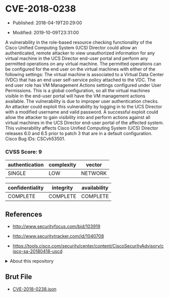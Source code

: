 # CVE-2018-0238

- Published: 2018-04-19T20:29:00

- Modified: 2019-10-09T23:31:00

A vulnerability in the role-based resource checking functionality of the Cisco Unified Computing System (UCS) Director could allow an authenticated, remote attacker to view unauthorized information for any virtual machine in the UCS Director end-user portal and perform any permitted operations on any virtual machine. The permitted operations can be configured for the end user on the virtual machines with either of the following settings: The virtual machine is associated to a Virtual Data Center (VDC) that has an end user self-service policy attached to the VDC. The end user role has VM Management Actions settings configured under User Permissions. This is a global configuration, so all the virtual machines visible in the end-user portal will have the VM management actions available. The vulnerability is due to improper user authentication checks. An attacker could exploit this vulnerability by logging in to the UCS Director with a modified username and valid password. A successful exploit could allow the attacker to gain visibility into and perform actions against all virtual machines in the UCS Director end-user portal of the affected system. This vulnerability affects Cisco Unified Computing System (UCS) Director releases 6.0 and 6.5 prior to patch 3 that are in a default configuration. Cisco Bug IDs: CSCvh53501.

### CVSS Score: **9**

| authentication | complexity | vector |
| --- | --- | --- |
| SINGLE | LOW | NETWORK |

| confidentiality | integrity | availability |
| --- | --- | --- |
| COMPLETE | COMPLETE | COMPLETE |

## References

* http://www.securityfocus.com/bid/103919

* http://www.securitytracker.com/id/1040708

* https://tools.cisco.com/security/center/content/CiscoSecurityAdvisory/cisco-sa-20180418-uscd

<details>
<summary>About this repository</summary> 

  This repository is part of the project [Live Hack CVE](https://github.com/Live-Hack-CVE). Main website can be found [www.live-hack.org](https://www.live-hack.org) 
  
  Made by [Sn0wAlice](https://github.com/Sn0wAlice) for the people that care about security and need to have a feed of the latest CVEs. Hope you enjoy it, don't forget to star the repo and follow me on [Twitter](https://twitter.com/Sn0wAlice) and [Github](https://github.com/Sn0wAlice). And that is my [personnal website](https://www.alice-snow.me/)

  - [Home Page](https://github.com/Live-Hack-CVE)
  - [Framework](https://github.com/Live-Hack-CVE/cve-framework)
  - [CVE database](https://github.com/Live-Hack-CVE/full_database)
  - [Changelog](https://github.com/Live-Hack-CVE/Changelog)
</details>

## Brut File

* [CVE-2018-0238.json](https://raw.githubusercontent.com/Live-Hack-CVE/full_database/main/cves/2018/CVE-2018-0238.json)

